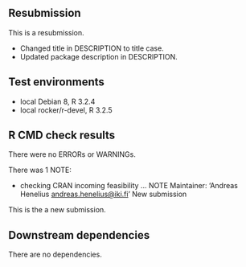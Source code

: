 ## Resubmission
This is a resubmission.

* Changed title in DESCRIPTION to title case.
* Updated package description in DESCRIPTION.

## Test environments
* local Debian 8, R 3.2.4
* local rocker/r-devel, R 3.2.5 

## R CMD check results
There were no ERRORs or WARNINGs. 

There was 1 NOTE:

* checking CRAN incoming feasibility ... NOTE
Maintainer: ‘Andreas Henelius <andreas.henelius@iki.fi>’
New submission

This is the a new submission.

## Downstream dependencies
There are no dependencies.
